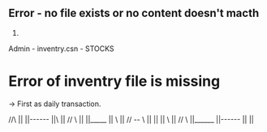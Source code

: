 
## Error - no file exists or no content doesn't macth

1.
Admin - inventry.csn - STOCKS

# Error of inventry file is missing


-> First as daily transaction. 

   //\\      ||        ||------   ||\   ||
  //  \\     ||        ||_____    || \  ||
 // -- \\    ||        ||         ||  \ ||
//      \\   ||______  ||------   ||   \||



